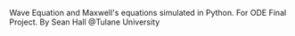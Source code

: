 Wave Equation and Maxwell's equations simulated in Python. For ODE Final Project.
By Sean Hall @Tulane University
